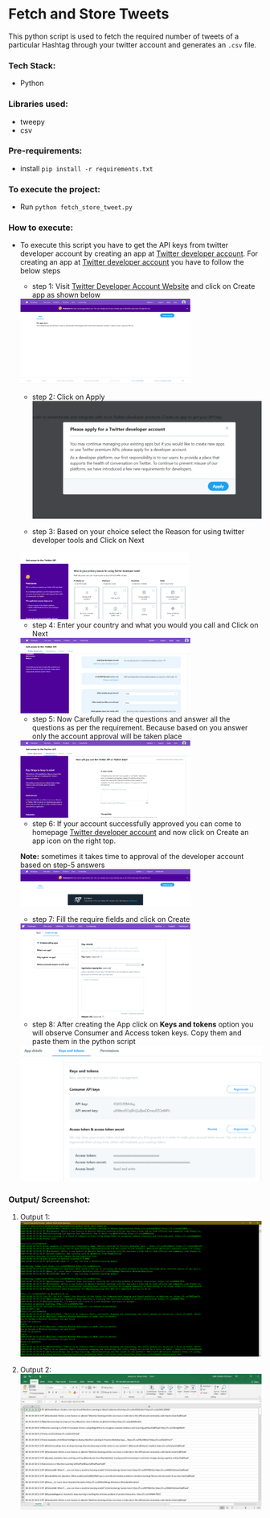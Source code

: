 # Fetch and Store Tweets
This python script is used to fetch the required number of tweets of a particular Hashtag through your twitter account and  generates an `.csv` file.

### Tech Stack:
+ Python

### Libraries used:
+ tweepy
+ csv

###  Pre-requirements:
+ install `pip install -r requirements.txt`

### To execute the project:
+ Run `python fetch_store_tweet.py`


### How to execute:
- To execute this script you have to get the API keys from twitter developer account by creating an app at [Twitter developer account](https://developer.twitter.com/apps). For creating an app at  [Twitter developer account](https://developer.twitter.com/apps) you have to follow the below steps

  + step 1: Visit [Twitter Developer Account Website](https://developer.twitter.com/apps) and click on Create app as shown below
  <img src="img/step-1.png" alt="step-1" style="zoom:33%;" />

  + step 2: Click on Apply
    <img src="img/step-2.png" alt="step-2" style="zoom: 50%;" />

  + step 3: Based on your choice select the Reason for using twitter developer tools and Click on Next
  <img src="img/step-3.png" alt="step-3" style="zoom:33%;" />

  + step 4: Enter your country and what you would you call and Click on Next
  <img src="img/step-4.png" alt="step-4" style="zoom:33%;" />

  + step 5: Now Carefully read the questions and answer all the questions as per the requirement. Because based on you answer only the account approval will be taken place
  <img src="img/step-5.png" alt="step-5" style="zoom:33%;" />

  + step 6: If your account successfully approved you can come to homepage  [Twitter developer account](https://developer.twitter.com/apps) and now click on Create an app icon on the right top.

  **Note:** sometimes it takes time to approval of the developer account based on step-5 answers
  <img src="img/step-6.png" alt="step-6" style="zoom:33%;" />

  + step 7: Fill the require fields and click on Create
  <img src="img/step-7.png" alt="step-7" style="zoom:33%;" />

  + step 8: After creating the App click on **Keys and tokens** option you will observe Consumer and Access token keys. Copy them and paste them in the python script
  <img src="img/step-9.png" alt="step-8" style="zoom: 50%;" />


### Output/ Screenshot:
1. Output 1:
    ![Screen shot](output.png)

2. Output 2:
    ![Screen shot](output-2.png)
